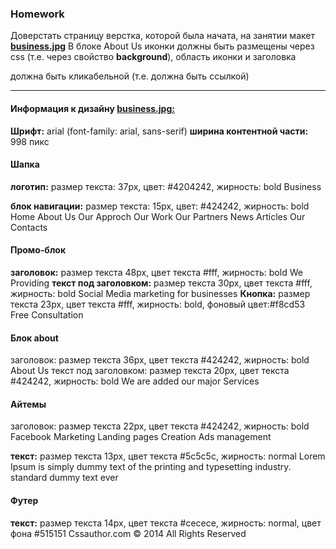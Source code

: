 ### Homework


Доверстать страницу верстка, которой была начата, на занятии макет **[business.jpg](https://github.com/dbaktiyar/js-courses/blob/master/Lesson-3/Homework/images/business.jpg)**
В блоке About Us иконки должны быть размещены через css (т.е. через свойство **background**), область иконки и заголовка 

должна быть кликабельной (т.е. должна быть ссылкой)

---

#### Информация к дизайну **[business.jpg:](https://github.com/dbaktiyar/js-courses/blob/master/Lesson-3/Homework/images/business.jpg)**

**Шрифт:** arial  (font-family: arial, sans-serif)
**ширина  контентной части:**  998 пикс

#### Шапка
**логотип:** размер текста: 37px,  цвет: #4204242, жирность: bold
Business

**блок навигации:**    размер текста: 15px,  цвет: #424242, жирность: bold 
Home         About Us         Our Approch         Our Work          Our Partners           News Articles           Our Contacts

#### Промо-блок 
**заголовок:** размер текста 48px, цвет текста #fff,  жирность: bold
We Providing
**текст под заголовком:** размер текста 30px, цвет текста #fff,  жирность: bold
Social Media marketing for businesses
**Кнопка:** размер текста 23px, цвет текста #fff,  жирность: bold, фоновый цвет:#f8cd53
Free Consultation
#### Блок about
заголовок: размер текста 36px, цвет текста #424242,  жирность: bold
About Us
текст под заголовком: размер текста 20px, цвет текста #424242,  жирность: bold
We are added our major Services

#### Айтемы
заголовок: размер текста 22px, цвет текста #424242,  жирность: bold
Facebook Marketing
Landing pages Creation
Ads management

**текст:** размер текста 13px, цвет текста #5c5c5c,  жирность: normal
Lorem Ipsum is simply dummy text of the printing and typesetting industry.  standard dummy text ever

#### Футер
**текст:** размер текста 14px, цвет текста #cecece,  жирность: normal, цвет фона #515151
Cssauthor.com © 2014 All Rights Reserved
